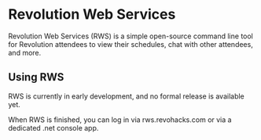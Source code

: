 
# Revolution Web Services

Revolution Web Services (RWS) is a simple open-source command line tool for Revolution attendees to view their schedules, chat with other attendees, and more.



## Using RWS

RWS is currently in early development, and no formal release is available yet.

When RWS is finished, you can log in via rws.revohacks.com or via a dedicated .net console app.




